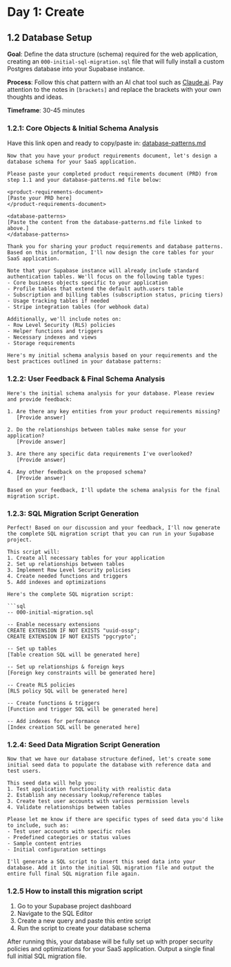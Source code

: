 # Day 1: Create

## 1.2 Database Setup

**Goal**: Define the data structure (schema) required for the web application, creating an `000-initial-sql-migration.sql` file that will fully install a custom Postgres database into your Supabase instance.

**Process**: Follow this chat pattern with an AI chat tool such as [Claude.ai](https://www.claude.ai). Pay attention to the notes in `[brackets]` and replace the brackets with your own thoughts and ideas.

**Timeframe**: 30-45 minutes

### 1.2.1: Core Objects & Initial Schema Analysis

Have this link open and ready to copy/paste in: [database-patterns.md](database-patterns.md)

```
Now that you have your product requirements document, let's design a database schema for your SaaS application.

Please paste your completed product requirements document (PRD) from step 1.1 and your database-patterns.md file below:

<product-requirements-document>
[Paste your PRD here]
</product-requirements-document>

<database-patterns>
[Paste the content from the database-patterns.md file linked to above.]
</database-patterns>

Thank you for sharing your product requirements and database patterns. Based on this information, I'll now design the core tables for your SaaS application.

Note that your Supabase instance will already include standard authentication tables. We'll focus on the following table types:
- Core business objects specific to your application
- Profile tables that extend the default auth.users table
- Subscription and billing tables (subscription status, pricing tiers)
- Usage tracking tables if needed
- Stripe integration tables (for webhook data)

Additionally, we'll include notes on:
- Row Level Security (RLS) policies
- Helper functions and triggers
- Necessary indexes and views
- Storage requirements

Here's my initial schema analysis based on your requirements and the best practices outlined in your database patterns:
```

### 1.2.2: User Feedback & Final Schema Analysis

```
Here's the initial schema analysis for your database. Please review and provide feedback:

1. Are there any key entities from your product requirements missing?
   [Provide answer]

2. Do the relationships between tables make sense for your application?
   [Provide answer]

3. Are there any specific data requirements I've overlooked?
   [Provide answer]

4. Any other feedback on the proposed schema?
   [Provide answer]

Based on your feedback, I'll update the schema analysis for the final migration script.
```

### 1.2.3: SQL Migration Script Generation

```
Perfect! Based on our discussion and your feedback, I'll now generate the complete SQL migration script that you can run in your Supabase project.

This script will:
1. Create all necessary tables for your application
2. Set up relationships between tables
3. Implement Row Level Security policies
4. Create needed functions and triggers
5. Add indexes and optimizations

Here's the complete SQL migration script:

```sql
-- 000-initial-migration.sql

-- Enable necessary extensions
CREATE EXTENSION IF NOT EXISTS "uuid-ossp";
CREATE EXTENSION IF NOT EXISTS "pgcrypto";

-- Set up tables
[Table creation SQL will be generated here]

-- Set up relationships & foreign keys
[Foreign key constraints will be generated here]

-- Create RLS policies
[RLS policy SQL will be generated here]

-- Create functions & triggers
[Function and trigger SQL will be generated here]

-- Add indexes for performance
[Index creation SQL will be generated here]
```
### 1.2.4: Seed Data Migration Script Generation

```
Now that we have our database structure defined, let's create some initial seed data to populate the database with reference data and test users.

This seed data will help you:
1. Test application functionality with realistic data
2. Establish any necessary lookup/reference tables 
3. Create test user accounts with various permission levels
4. Validate relationships between tables

Please let me know if there are specific types of seed data you'd like to include, such as:
- Test user accounts with specific roles
- Predefined categories or status values
- Sample content entries
- Initial configuration settings

I'll generate a SQL script to insert this seed data into your database. Add it into the initial SQL migration file and output the entire full final SQL migration file again.
```

### 1.2.5 How to install this migration script

1. Go to your Supabase project dashboard
2. Navigate to the SQL Editor
3. Create a new query and paste this entire script
4. Run the script to create your database schema

After running this, your database will be fully set up with proper security policies and optimizations for your SaaS application. Output a single final full initial SQL migration file.
```
